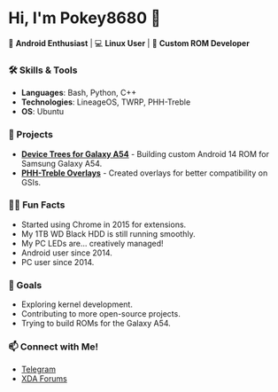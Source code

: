 

<!--
**Pokey8680/Pokey8680** is a ✨ _special_ ✨ repository because its `README.md` (this file) appears on your GitHub profile.

Here are some ideas to get you started:

- 🔭 I’m currently working on ...
- 🌱 I’m currently learning ...
- 👯 I’m looking to collaborate on ...
- 🤔 I’m looking for help with ...
- 💬 Ask me about ...
- 📫 How to reach me: ...
- 😄 Pronouns: ...
- ⚡ Fun fact: ...
-->

# Hi, I'm Pokey8680 👋

🚀 **Android Enthusiast** | 💻 **Linux User** | 📱 **Custom ROM Developer**

### 🛠️ Skills & Tools
- **Languages**: Bash, Python, C++
- **Technologies**: LineageOS, TWRP, PHH-Treble
- **OS**: Ubuntu

### 🚧 Projects
- **[Device Trees for Galaxy A54](https://github.com/)** - Building custom Android 14 ROM for Samsung Galaxy A54.
- **[PHH-Treble Overlays](https://github.com/Pokey8680/a54x-gsi-overlay)** - Created overlays for better compatibility on GSIs.

### 🧑‍💻 Fun Facts
- Started using Chrome in 2015 for extensions.
- My 1TB WD Black HDD is still running smoothly.
- My PC LEDs are... creatively managed!
- Android user since 2014.
- PC user since 2014.

### 🌱 Goals
- Exploring kernel development.
- Contributing to more open-source projects.
- Trying to build ROMs for the Galaxy A54.

### 📫 Connect with Me!
- [Telegram](https://t.me/Pokey8680)
- [XDA Forums](https://xdaforums.com/m/_pokey8680.12625317/)